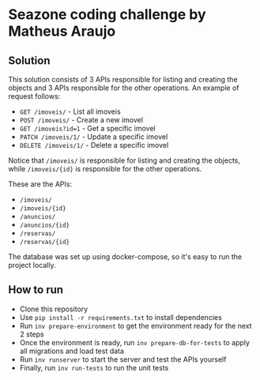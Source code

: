 # Seazone coding challenge by Matheus Araujo

## Solution
This solution consists of 3 APIs responsible for listing and creating the objects and 3 APIs responsible for the other operations.
An example of request follows:
- `GET /imoveis/` - List all imoveis
- `POST /imoveis/` - Create a new imovel
- `GET /imoveis?id=1` - Get a specific imovel
- `PATCH /imoveis/1/` - Update a specific imovel
- `DELETE /imoveis/1/` - Delete a specific imovel

Notice that `/imoveis/` is responsible for listing and creating the objects, while `/imoveis/{id}` is responsible for the other operations.

These are the APIs:
- `/imoveis/`
- `/imoveis/{id}`
- `/anuncios/`
- `/anuncios/{id}`
- `/reservas/`
- `/reservas/{id}`

The database was set up using docker-compose, so it's easy to run the project locally.

## How to run
- Clone this repository
- Use `pip install -r requirements.txt` to install dependencies
- Run `inv prepare-environment` to get the environment ready for the next 2 steps
- Once the environment is ready, run `inv prepare-db-for-tests` to apply all migrations and load test data
- Run `inv runserver` to start the server and test the APIs yourself
- Finally, run `inv run-tests` to run the unit tests